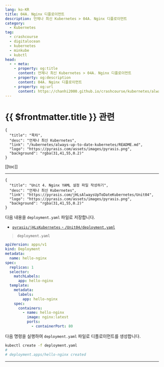 ```yaml
---
lang: ko-KR
title: 04A. Nginx 디플로이먼트
description: 언제나 최신 Kubernetes > 04A. Nginx 디플로이먼트
category:
  - Kubernetes
tag:
  - crashcourse
  - digitalocean
  - kubernetes
  - minkube
  - kubctl
head:
  - - meta:
    - property: og:title
      content: 언제나 최신 Kubernetes > 04A. Nginx 디플로이먼트
    - property: og:description
      content: 04A. Nginx 디플로이먼트
    - property: og:url
      content: https://chanhi2000.github.io/crashcourse/kubernetes/always-up-to-date-kubernetes/04A.html
---
```


# {{ $frontmatter.title }} 관련

```component VPCard
{
  "title": "목차",
  "desc": "언제나 최신 Kubernetes",
  "link": "/kubernetes/always-up-to-date-kubernetes/README.md",
  "logo": "https://pyrasis.com/assets/images/pyrasis.png",
  "background": "rgba(31,41,55,0.2)"
}
```

[[toc]]

---

```component VPCard
{
  "title": "Unit 4. Nginx YAML 설정 파일 작성하기",
  "desc": "언제나 최신 Kubernetes",
  "link": "https://pyrasis.com/jHLsAlwaysUpToDateKubernetes/Unit04",
  "logo": "https://pyrasis.com/assets/images/pyrasis.png",
  "background": "rgba(31,41,55,0.2)"
}
```

다음 내용을 <FontIcon icon="iconfont icon-yaml"/>`deployment.yaml` 파일로 저장합니다.

- [<FontIcon icon="iconfont icon-github"/>`pyrasis/jHLsKubernetes` - `/Unit04/`<FontIcon icon="iconfont icon-yaml"/>`deployment.yaml`](https://github.com/pyrasis/jHLsKubernetes/blob/main/Unit04/deployment.yaml)

<!-- TODO: add VPCard -->

> <FontIcon icon="iconfont icon-yaml"/>`deployment.yaml`

```yaml
apiVersion: apps/v1
kind: Deployment
metadata:
  name: hello-nginx
spec:
  replicas: 1
  selector:
    matchLabels:
      app: hello-nginx
  template:
    metadata:
      labels:
        app: hello-nginx
    spec:
      containers:
        - name: hello-nginx
          image: nginx:latest
          ports:
            - containerPort: 80
```

다음 명령을 실행하여 <FontIcon icon="iconfont icon-yaml"/>`deployment.yaml` 파일로 디플로이먼트를 생성합니다.

```sh
kubectl create -f deployment.yaml
#
# deployment.apps/hello-nginx created
```

---

<TagLinks />